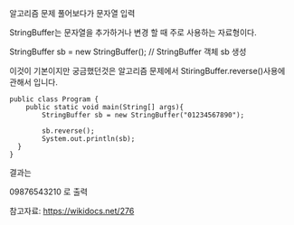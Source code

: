 알고리즘 문제 풀어보다가 문자열 입력

StringBuffer는 문자열을 추가하거나 변경 할 때 주로 사용하는 자료형이다.

StringBuffer sb = new StringBuffer();  // StringBuffer 객체 sb 생성

이것이 기본이지만 궁금했던것은 알고리즘 문제에서 StiringBuffer.reverse()사용에 관해서 입니다.

    public class Program {
	    public static void main(String[] args){
		    StringBuffer sb = new StringBuffer("01234567890");
		
		    sb.reverse();
		    System.out.println(sb);
      }
    }

결과는

09876543210 로 출력

참고자료: https://wikidocs.net/276


